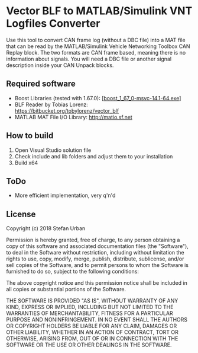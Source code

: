 Vector BLF to MATLAB/Simulink VNT Logfiles Converter
====================================================

Use this tool to convert CAN frame log (without a DBC file) into a MAT file that can be read
by the MATLAB/Simulink Vehicle Networking Toolbox CAN Replay block. The two formats are CAN
frame based, meaning there is no information about signals. You will need a DBC file or another
signal description inside your CAN Unpack blocks.

## Required software

* Boost Libraries (tested with 1.67.0): [[boost_1_67_0-msvc-14.1-64.exe](https://dl.bintray.com/boostorg/release/1.67.0/binaries/boost_1_67_0-msvc-14.1-64.exe)]
* BLF Reader by Tobias Lorenz: https://bitbucket.org/tobylorenz/vector_blf
* MATLAB MAT File I/O Library: http://matio.sf.net

## How to build

1. Open Visual Studio solution file
2. Check include and lib folders and adjust them to your installation
3. Build x64

## ToDo

- More efficient implementation, very q'n'd

## License

Copyright (c) 2018 Stefan Urban

Permission is hereby granted, free of charge, to any person obtaining a copy of this software and
associated documentation files (the "Software"), to deal in the Software without restriction, including
without limitation the rights to use, copy, modify, merge, publish, distribute, sublicense, and/or
sell copies of the Software, and to permit persons to whom the Software is furnished to do so, subject
to the following conditions:

The above copyright notice and this permission notice shall be included in all copies or substantial
portions of the Software.

THE SOFTWARE IS PROVIDED "AS IS", WITHOUT WARRANTY OF ANY KIND, EXPRESS OR IMPLIED, INCLUDING BUT NOT
LIMITED TO THE WARRANTIES OF MERCHANTABILITY, FITNESS FOR A PARTICULAR PURPOSE AND NONINFRINGEMENT.
IN NO EVENT SHALL THE AUTHORS OR COPYRIGHT HOLDERS BE LIABLE FOR ANY CLAIM, DAMAGES OR OTHER LIABILITY,
WHETHER IN AN ACTION OF CONTRACT, TORT OR OTHERWISE, ARISING FROM, OUT OF OR IN CONNECTION WITH THE
SOFTWARE OR THE USE OR OTHER DEALINGS IN THE SOFTWARE.
